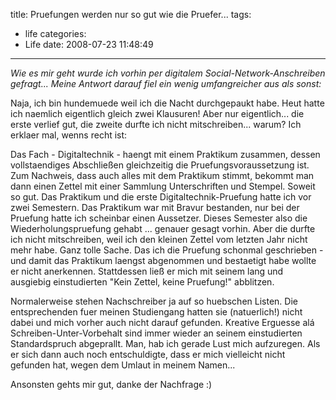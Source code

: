title: Pruefungen werden nur so gut wie die Pruefer...
tags:
  - life
categories:
  - Life
date: 2008-07-23 11:48:49
---

_Wie es mir geht wurde ich vorhin per digitalem Social-Network-Anschreiben gefragt... Meine Antwort darauf fiel ein wenig umfangreicher aus als sonst:_

Naja, ich bin hundemuede weil ich die Nacht durchgepaukt habe. Heut hatte ich naemlich eigentlich gleich zwei Klausuren! Aber nur eigentlich... die erste verlief gut, die zweite durfte ich nicht mitschreiben... warum? Ich erklaer mal, wenns recht ist:

Das Fach - Digitaltechnik - haengt mit einem Praktikum zusammen, dessen vollstaendiges Abschließen gleichzeitig die Pruefungsvoraussetzung ist. Zum Nachweis, dass auch alles mit dem Praktikum stimmt, bekommt man dann einen Zettel mit einer Sammlung Unterschriften und Stempel.
Soweit so gut. Das Praktikum und die erste Digitaltechnik-Pruefung hatte ich vor zwei Semestern. Das Praktikum war mit Bravur bestanden, nur bei der Pruefung hatte ich scheinbar einen Aussetzer. Dieses Semester also die Wiederholungspruefung gehabt ... genauer gesagt vorhin. Aber die durfte ich nicht mitschreiben, weil ich den kleinen Zettel vom letzten Jahr nicht mehr habe. Ganz tolle Sache. Das ich die Pruefung schonmal geschrieben - und damit das Praktikum laengst abgenommen und bestaetigt habe wollte er nicht anerkennen. Stattdessen ließ er mich mit seinem lang und ausgiebig einstudierten "Kein Zettel, keine Pruefung!" abblitzen.

Normalerweise stehen Nachschreiber ja auf so huebschen Listen. Die entsprechenden fuer meinen Studiengang hatten sie (natuerlich!) nicht dabei und mich vorher auch nicht darauf gefunden. Kreative Erguesse alá Schreiben-Unter-Vorbehalt sind immer wieder an seinem einstudierten Standardspruch abgeprallt. Man, hab ich gerade Lust mich aufzuregen. Als er sich dann auch noch entschuldigte, dass er mich vielleicht nicht gefunden hat, wegen dem Umlaut in meinem Namen...

Ansonsten gehts mir gut, danke der Nachfrage :)
